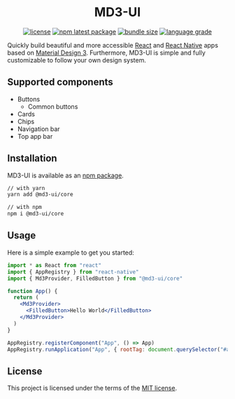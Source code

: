 <h1 align="center">MD3-UI</h1>

<div align="center">

[![license](https://img.shields.io/badge/license-MIT-blue.svg)](https://github.com/efoken/md3-ui/blob/HEAD/LICENSE)
[![npm latest package](https://img.shields.io/npm/v/@md3-ui/core/latest.svg)](https://www.npmjs.com/package/@md3-ui/core)
[![bundle size](https://img.shields.io/bundlephobia/minzip/@md3-ui/core.svg)](https://bundlephobia.com/package/@md3-ui/core)
[![language grade](https://img.shields.io/lgtm/grade/javascript/g/efoken/md3-ui.svg?logo=lgtm&logoWidth=18)](https://lgtm.com/projects/g/efoken/md3-ui/context:javascript)

</div>

Quickly build beautiful and more accessible [React](https://reactjs.org/) and
[React Native](https://reactnative.dev/) apps based on
[Material Design 3](https://m3.material.io/). Furthermore, MD3-UI is simple and
fully customizable to follow your own design system.

## Supported components

- Buttons
  - Common buttons
- Cards
- Chips
- Navigation bar
- Top app bar

## Installation

MD3-UI is available as an
[npm package](https://www.npmjs.com/package/@md3-ui/core).

```sh
// with yarn
yarn add @md3-ui/core

// with npm
npm i @md3-ui/core
```

## Usage

Here is a simple example to get you started:

```jsx
import * as React from "react"
import { AppRegistry } from "react-native"
import { Md3Provider, FilledButton } from "@md3-ui/core"

function App() {
  return (
    <Md3Provider>
      <FilledButton>Hello World</FilledButton>
    </Md3Provider>
  )
}

AppRegistry.registerComponent("App", () => App)
AppRegistry.runApplication("App", { rootTag: document.querySelector("#app") })
```

## License

This project is licensed under the terms of the [MIT license](/LICENSE).
